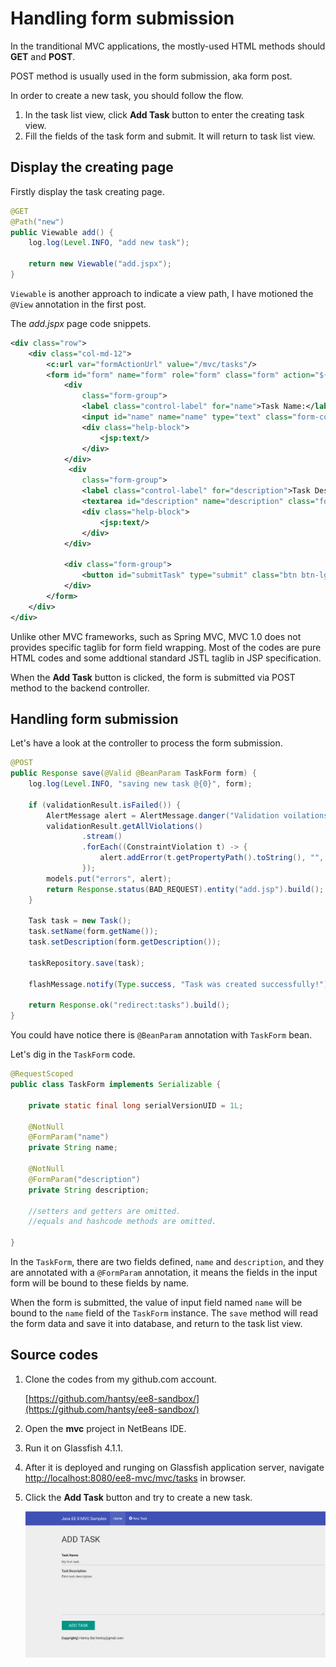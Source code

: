 # Handling form submission

In the tranditional MVC applications, the mostly-used HTML methods should **GET** and **POST**. 

POST method is usually used in the form submission, aka form post.

In order to create a new task, you should follow the flow.

1. In the task list view, click **Add Task** button to enter the creating task view.
2. Fill the fields of the task form and submit. It will return to task list view.

## Display the creating page

Firstly display the task creating page.

```java
@GET
@Path("new")
public Viewable add() {
	log.log(Level.INFO, "add new task");

	return new Viewable("add.jspx");
}
```	

`Viewable` is another approach to indicate a view path, I have motioned the `@View` annotation in the first post.

The *add.jspx* page code snippets.

```xml
<div class="row">
	<div class="col-md-12">
		<c:url var="formActionUrl" value="/mvc/tasks"/>
		<form id="form" name="form" role="form" class="form" action="${formActionUrl}" method="post">
			<div
				class="form-group">
				<label class="control-label" for="name">Task Name:</label>
				<input id="name" name="name" type="text" class="form-control"/>
				<div class="help-block">
					<jsp:text/>
				</div>
			</div>
			 <div
				class="form-group">
				<label class="control-label" for="description">Task Description:</label>
				<textarea id="description" name="description" class="form-control" rows="8"><jsp:text/></textarea>
				<div class="help-block">
					<jsp:text/>
				</div>
			</div>

			<div class="form-group">
				<button id="submitTask" type="submit" class="btn btn-lg btn-primary">Add Task</button>
			</div>
		</form>
	</div>
</div>
```	

Unlike other MVC frameworks, such as Spring MVC, MVC 1.0 does not provides specific taglib for form field wrapping. Most of the codes are pure HTML codes and some addtional standard JSTL taglib in JSP specification.

When the **Add Task** button is clicked, the form is submitted via POST method to the backend controller. 

## Handling form submission

Let's have a look at the controller to process the form submission.

```java
@POST
public Response save(@Valid @BeanParam TaskForm form) {
	log.log(Level.INFO, "saving new task @{0}", form);

	if (validationResult.isFailed()) {
		AlertMessage alert = AlertMessage.danger("Validation voilations!");
		validationResult.getAllViolations()
				.stream()
				.forEach((ConstraintViolation t) -> {
					alert.addError(t.getPropertyPath().toString(), "", t.getMessage());
				});
		models.put("errors", alert);
		return Response.status(BAD_REQUEST).entity("add.jsp").build();
	}

	Task task = new Task();
	task.setName(form.getName());
	task.setDescription(form.getDescription());

	taskRepository.save(task);

	flashMessage.notify(Type.success, "Task was created successfully!");

	return Response.ok("redirect:tasks").build();
}
```	

You could have notice there is `@BeanParam` annotation with `TaskForm` bean. 

Let's dig in the `TaskForm` code.

```java
@RequestScoped
public class TaskForm implements Serializable {

	private static final long serialVersionUID = 1L;

	@NotNull
	@FormParam("name")
	private String name;

	@NotNull
	@FormParam("description")
	private String description;
	
	//setters and getters are omitted.
	//equals and hashcode methods are omitted.
	
}	
```	

In the `TaskForm`, there are two fields defined, `name` and `description`, and they are annotated with a `@FormParam` annotation, it means the fields in the input form will be bound to these fields by name.

When the form is submitted, the value of input field named `name` will be bound to the `name` field of the `TaskForm` instance. The `save` method will read the form data and save it into database, and return to the task list view.


## Source codes

1. Clone the codes from my github.com account.

    [https://github.com/hantsy/ee8-sandbox/](https://github.com/hantsy/ee8-sandbox/)
	
2. Open the **mvc** project in NetBeans IDE.
3. Run it on Glassfish 4.1.1.
4. After it is deployed and runging on Glassfish application server, navigate [http://localhost:8080/ee8-mvc/mvc/tasks](http://localhost:8080/ee8-mvc/mvc/tasks) in browser.
5. Click the **Add Task** button and try to create a new task.

    ![mvc-new-task.png](mvc-new-task.png)
